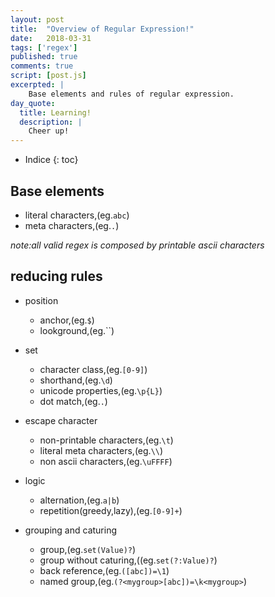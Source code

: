```yaml
---
layout: post
title:  "Overview of Regular Expression!"
date:   2018-03-31
tags: ['regex']
published: true
comments: true
script: [post.js]
excerpted: |
    Base elements and rules of regular expression.
day_quote:
  title: Learning!
  description: |
    Cheer up!
---
```


* Indice
{: toc}

## Base elements
  - literal characters,(eg.`abc`)
  - meta characters,(eg.`.`)

  *note:all valid regex is composed by printable ascii characters*

## reducing rules
  
  - position
    - anchor,(eg.`$`)
    - lookground,(eg.``)

  - set
    - character class,(eg.`[0-9]`)
    - shorthand,(eg.`\d`)
    - unicode properties,(eg.`\p{L}`)
    - dot match,(eg.`.`)

  - escape character
    - non-printable characters,(eg.`\t`)
    - literal meta characters,(eg.`\\`)
    - non ascii characters,(eg.`\uFFFF`)

  - logic
    - alternation,(eg.`a|b`)
    - repetition(greedy,lazy),(eg.`[0-9]+`)

  - grouping and caturing
    - group,(eg.`set(Value)?`)
    - group without caturing,((eg.`set(?:Value)?`)
    - back reference,(eg.`([abc])=\1`)
    - named group,(eg.`(?<mygroup>[abc])=\k<mygroup>`)

